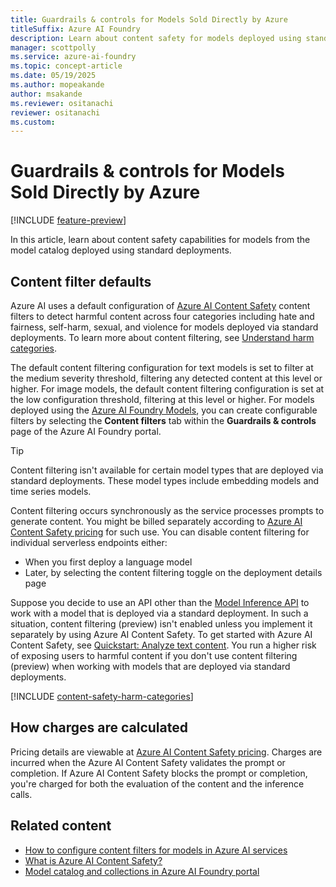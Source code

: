 ```yaml
---
title: Guardrails & controls for Models Sold Directly by Azure 
titleSuffix: Azure AI Foundry
description: Learn about content safety for models deployed using standard deployments, using Azure AI Foundry.
manager: scottpolly
ms.service: azure-ai-foundry
ms.topic: concept-article
ms.date: 05/19/2025
ms.author: mopeakande 
author: msakande
ms.reviewer: ositanachi
reviewer: ositanachi
ms.custom: 
---
```


# Guardrails & controls for Models Sold Directly by Azure 

[!INCLUDE [feature-preview](../includes/feature-preview.md)]

In this article, learn about content safety capabilities for models from the model catalog deployed using standard deployments.


## Content filter defaults

Azure AI uses a default configuration of [Azure AI Content Safety](/azure/ai-services/content-safety/overview) content filters to detect harmful content across four categories including hate and fairness, self-harm, sexual, and violence for models deployed via standard deployments. To learn more about content filtering, see [Understand harm categories](#understand-harm-categories).

The default content filtering configuration for text models is set to filter at the medium severity threshold, filtering any detected content at this level or higher. For image models, the default content filtering configuration is set at the low configuration threshold, filtering at this level or higher. For models deployed using the [Azure AI Foundry Models](../../ai-foundry/model-inference/how-to/configure-content-filters.md), you can create configurable filters by selecting the **Content filters** tab within the **Guardrails & controls** page of the Azure AI Foundry portal.

> [!TIP]
> Content filtering isn't available for certain model types that are deployed via standard deployments. These model types include embedding models and time series models.

Content filtering occurs synchronously as the service processes prompts to generate content. You might be billed separately according to [Azure AI Content Safety pricing](https://azure.microsoft.com/pricing/details/cognitive-services/content-safety/) for such use. You can disable content filtering for individual serverless endpoints either:

- When you first deploy a language model
- Later, by selecting the content filtering toggle on the deployment details page

Suppose you decide to use an API other than the [Model Inference API](/azure/ai-studio/reference/reference-model-inference-api) to work with a model that is deployed via a standard deployment. In such a situation, content filtering (preview) isn't enabled unless you implement it separately by using Azure AI Content Safety. To get started with Azure AI Content Safety, see [Quickstart: Analyze text content](/azure/ai-services/content-safety/quickstart-text). You run a higher risk of exposing users to harmful content if you don't use content filtering (preview) when working with models that are deployed via standard deployments.

[!INCLUDE [content-safety-harm-categories](../includes/content-safety-harm-categories.md)]

## How charges are calculated

Pricing details are viewable at [Azure AI Content Safety pricing](https://azure.microsoft.com/pricing/details/cognitive-services/content-safety/). Charges are incurred when the Azure AI Content Safety validates the prompt or completion. If Azure AI Content Safety blocks the prompt or completion, you're charged for both the evaluation of the content and the inference calls.

## Related content

- [How to configure content filters for models in Azure AI services](../../ai-foundry/model-inference/how-to/configure-content-filters.md)
- [What is Azure AI Content Safety?](../../ai-services/content-safety/overview.md)
- [Model catalog and collections in Azure AI Foundry portal](../how-to/model-catalog-overview.md)
